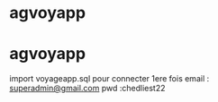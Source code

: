 # agvoyapp
# agvoyapp
import voyageapp.sql
pour connecter 1ere fois 
email : superadmin@gmail.com
pwd :chedliest22
